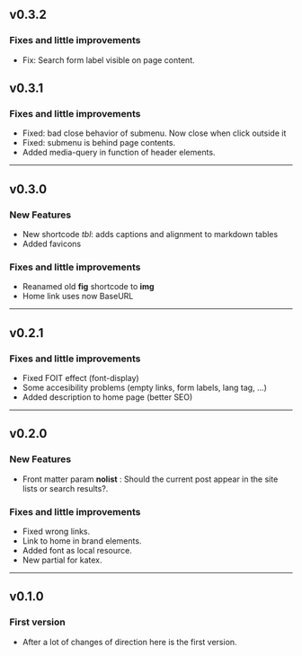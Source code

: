 ## v0.3.2
### Fixes and little improvements
* Fix: Search form label visible on page content.
## v0.3.1
### Fixes and little improvements
* Fixed: bad close behavior of submenu. Now close when click outside it
* Fixed: submenu is behind page contents.
* Added media-query in function of header elements.
---
## v0.3.0
### New Features
* New shortcode *tbl*: adds captions and alignment to markdown tables
* Added favicons
### Fixes and little improvements
 * Reanamed old **fig** shortcode to **img**
 * Home link uses now BaseURL
 ---
## v0.2.1
### Fixes and little improvements
 * Fixed FOIT effect (font-display)
 * Some accesibility problems (empty links, form labels, lang tag, ...)
 * Added description to home page (better SEO)
 --- 
## v0.2.0
### New Features
 * Front matter param **nolist** : Should the current post appear in the site lists or search results?.
### Fixes and little improvements
 * Fixed wrong links.
 * Link to home in brand elements.
 * Added font as local resource.
 * New partial for katex.
---
## v0.1.0
### First version
* After a lot of changes of direction here is the first version.
